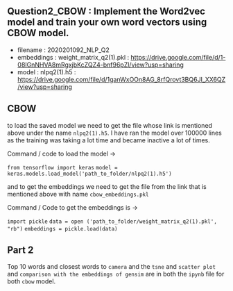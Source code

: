 ## Question2_CBOW : Implement the Word2vec model and train your own word vectors using CBOW model.

- filename : 2020201092_NLP_Q2
- embeddings : weight_matrix_q2(1).pkl : https://drive.google.com/file/d/1-08IGnNHVA8mRgxjbKcZQZ4-bnf96pZl/view?usp=sharing
- model : nlpq2(1).h5 : https://drive.google.com/file/d/1ganWxOOn8AG_8rfQrovt3BQ6JI_XX6QZ/view?usp=sharing

## CBOW

to load the saved model we need to get the file whose link is mentioned above under the name `nlpq2(1).h5`. I have ran the model over 100000 lines as the training was taking a lot time and became inactive a lot of times.

Command / code to load the model ->

`from tensorflow import keras`
`model = keras.models.load_model('path_to_folder/nlpq2(1).h5')`

and to get the embeddings we need to get the file from the link that is mentioned above with name `cbow_embeddings.pkl`

Command / Code to get the embeddings is ->

`import pickle`
`data = open ('path_to_folder/weight_matrix_q2(1).pkl', "rb")`
`embeddings = pickle.load(data)`


## Part 2
Top 10 words and closest words to `camera` and the `tsne` and `scatter plot` and `comparison with the embeddings of gensim` are in both the `ipynb` file for both `cbow` model.
